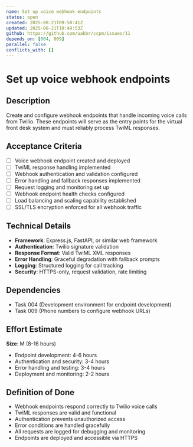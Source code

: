 ```yaml
---
name: Set up voice webhook endpoints
status: open
created: 2025-08-21T09:58:41Z
updated: 2025-08-21T10:49:53Z
github: https://github.com/uakbr/ccpm/issues/11
depends_on: [004, 009]
parallel: false
conflicts_with: []
---
```


# Set up voice webhook endpoints

## Description
Create and configure webhook endpoints that handle incoming voice calls from Twilio. These endpoints will serve as the entry points for the virtual front desk system and must reliably process TwiML responses.

## Acceptance Criteria
- [ ] Voice webhook endpoint created and deployed
- [ ] TwiML response handling implemented
- [ ] Webhook authentication and validation configured
- [ ] Error handling and fallback responses implemented
- [ ] Request logging and monitoring set up
- [ ] Webhook endpoint health checks configured
- [ ] Load balancing and scaling capability established
- [ ] SSL/TLS encryption enforced for all webhook traffic

## Technical Details
- **Framework**: Express.js, FastAPI, or similar web framework
- **Authentication**: Twilio signature validation
- **Response Format**: Valid TwiML XML responses
- **Error Handling**: Graceful degradation with fallback prompts
- **Logging**: Structured logging for call tracking
- **Security**: HTTPS-only, request validation, rate limiting

## Dependencies
- Task 004 (Development environment for endpoint development)
- Task 009 (Phone numbers to configure webhook URLs)

## Effort Estimate
**Size**: M (8-16 hours)
- Endpoint development: 4-6 hours
- Authentication and security: 3-4 hours
- Error handling and testing: 3-4 hours
- Deployment and monitoring: 2-2 hours

## Definition of Done
- Webhook endpoints respond correctly to Twilio voice calls
- TwiML responses are valid and functional
- Authentication prevents unauthorized access
- Error conditions are handled gracefully
- All requests are logged for debugging and monitoring
- Endpoints are deployed and accessible via HTTPS
